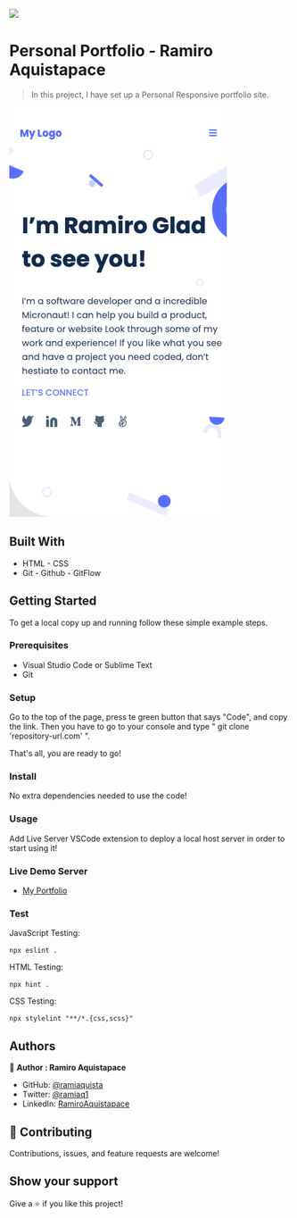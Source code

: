 ![](https://img.shields.io/badge/Microverse-blueviolet)

# Personal Portfolio - Ramiro Aquistapace

> In this project, I have set up a Personal Responsive portfolio site.


![screenshot](./sc-landingpage.png)


## Built With

- HTML - CSS
- Git - Github - GitFlow


## Getting Started

To get a local copy up and running follow these simple example steps.

### Prerequisites

- Visual Studio Code or Sublime Text
- Git


### Setup

Go to the top of the page, press te green button that says "Code", and copy the link. Then you have to go to your console and type " git clone 'repository-url.com' ".

That's all, you are ready to go!

### Install

No extra dependencies needed to use the code!

### Usage

Add Live Server VSCode extension to deploy a local host server in order to start using it!

### Live Demo Server

- [My Portfolio](https://ramiaquista.github.io/ramiaq-portfolio/)


### Test

JavaScript Testing:
```
npx eslint .
```

HTML Testing:
```
npx hint .
```

CSS Testing:
```
npx stylelint "**/*.{css,scss}"
```


## Authors

👤 **Author : Ramiro Aquistapace**

- GitHub: [@ramiaquista](https://github.com/ramiaquista)
- Twitter: [@ramiaq1](https://twitter.com/ramiaq1)
- LinkedIn: [RamiroAquistapace](https://www.linkedin.com/in/ramiro-aquistapace-32b61b204/)

## 🤝 Contributing

Contributions, issues, and feature requests are welcome!


## Show your support

Give a ⭐️ if you like this project!
